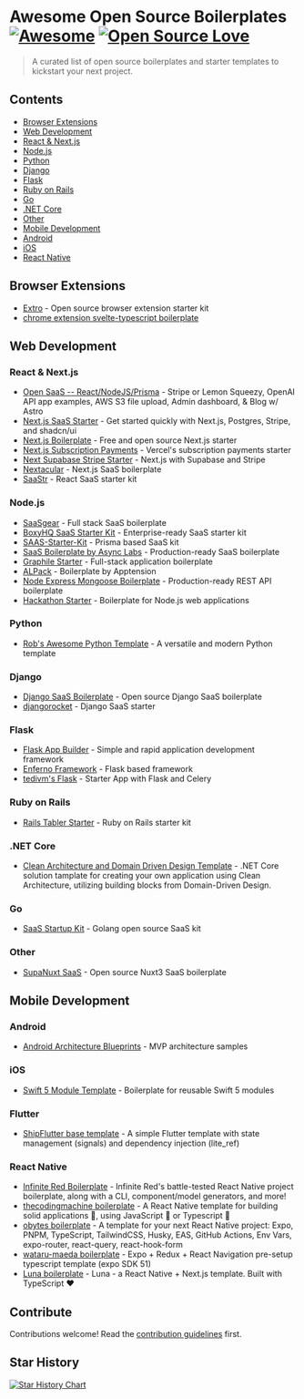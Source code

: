 # Awesome Open Source Boilerplates [![Awesome](https://awesome.re/badge.svg)](https://awesome.re) [![Open Source Love](https://badges.frapsoft.com/os/v1/open-source.svg?v=102)](https://github.com/ellerbrock/open-source-badges/)

> A curated list of open source boilerplates and starter templates to kickstart your next project.

## Contents

- [Browser Extensions](#browser-extensions) 
- [Web Development](#web-development)
 - [React & Next.js](#react--nextjs)
 - [Node.js](#nodejs)
 - [Python](#python)
 - [Django](#django)
 - [Flask](#flask)
 - [Ruby on Rails](#ruby-on-rails)
 - [Go](#go)
 - [.NET Core](#NET-core)
 - [Other](#other)
- [Mobile Development](#mobile-development)
 - [Android](#android)
 - [iOS](#ios)
 - [React Native](#react-native)

## Browser Extensions

- [Extro](https://github.com/turbostarter/extro) - Open source browser extension starter kit
- [chrome extension svelte-typescript boilerplate](https://github.com/NekitCorp/chrome-extension-svelte-typescript-boilerplate)

## Web Development

### React & Next.js

- [Open SaaS -- React/NodeJS/Prisma](https://opensaas.sh) - Stripe or Lemon Squeezy, OpenAI API app examples, AWS S3 file upload, Admin dashboard, & Blog w/ Astro
- [Next.js SaaS Starter](https://github.com/leerob/next-saas-starter) - Get started quickly with Next.js, Postgres, Stripe, and shadcn/ui
- [Next.js Boilerplate](https://github.com/ixartz/Next-js-Boilerplate) - Free and open source Next.js starter
- [Next.js Subscription Payments](https://github.com/vercel/nextjs-subscription-payments) - Vercel's subscription payments starter
- [Next Supabase Stripe Starter](https://github.com/KolbySisk/next-supabase-stripe-starter) - Next.js with Supabase and Stripe
- [Nextacular](https://github.com/nextacular/nextacular) - Next.js SaaS boilerplate
- [SaaStr](https://github.com/aloysius-tim/saas-react-starter-kit-boilerplate) - React SaaS starter kit

### Node.js

- [SaaSgear](https://github.com/JSLancerTeam/saasgear) - Full stack SaaS boilerplate
- [BoxyHQ SaaS Starter Kit](https://github.com/boxyhq/saas-starter-kit) - Enterprise-ready SaaS starter kit
- [SAAS-Starter-Kit](https://github.com/Saas-Starter-Kit/Saas-Kit-prisma) - Prisma based SaaS kit
- [SaaS Boilerplate by Async Labs](https://github.com/async-labs/saas) - Production-ready SaaS boilerplate
- [Graphile Starter](https://github.com/graphile/starter) - Full-stack application boilerplate
- [ALPack](https://github.com/apptension/ALPack) - Boilerplate by Apptension
- [Node Express Mongoose Boilerplate](https://github.com/hagopj13/node-express-mongoose-boilerplate) - Production-ready REST API boilerplate
- [Hackathon Starter](https://github.com/sahat/hackathon-starter) - Boilerplate for Node.js web applications

### Python

- [Rob's Awesome Python Template](https://github.com/tedivm/robs_awesome_python_template) - A versatile and modern Python template

### Django

- [Django SaaS Boilerplate](https://github.com/PaulleDemon/Django-SAAS-Boilerplate) - Open source Django SaaS boilerplate
- [djangorocket](https://github.com/ernestofgonzalez/djangorocket) - Django SaaS starter

### Flask

- [Flask App Builder](https://github.com/dpgaspar/Flask-AppBuilder) - Simple and rapid application development framework
- [Enferno Framework](https://github.com/level09/enferno) - Flask based framework
- [tedivm's Flask]([https://github.com/level09/enferno](https://github.com/tedivm/tedivms-flask)) - Starter App with Flask and Celery

### Ruby on Rails

- [Rails Tabler Starter](https://github.com/tarunvelli/rails-tabler-starter) - Ruby on Rails starter kit

### .NET Core

- [Clean Architecture and Domain Driven Design Template](https://github.com/mikolaj-jankowski/Clean-Architecture-And-Domain-Driven-Design-Solution-Template) - .NET Core solution tamplate for creating your own application using Clean Architecture, utilizing building blocks from Domain-Driven Design. 

### Go

- [SaaS Startup Kit](https://github.com/go-saas/kit) - Golang open source SaaS kit

### Other

- [SupaNuxt SaaS](https://github.com/JavascriptMick/supanuxt-saas) - Open source Nuxt3 SaaS boilerplate

## Mobile Development

### Android

- [Android Architecture Blueprints](https://github.com/googlesamples/android-architecture) - MVP architecture samples

### iOS

- [Swift 5 Module Template](https://github.com/fulldecent/swift5-module-template) - Boilerplate for reusable Swift 5 modules

### Flutter

- [ShipFlutter base template](https://github.com/marcelpinto/ship-flutter-template) - A simple Flutter template with state management (signals) and dependency injection (lite_ref)

### React Native

- [Infinite Red Boilerplate](https://github.com/infinitered/ignite) - Infinite Red's battle-tested React Native project boilerplate, along with a CLI, component/model generators, and more!
- [thecodingmachine boilerplate](https://github.com/thecodingmachine/react-native-boilerplate) - A React Native template for building solid applications 🐙, using JavaScript 💛 or Typescript 💙
- [obytes boilerplate](https://github.com/obytes/react-native-template-obytes) - A template for your next React Native project: Expo, PNPM, TypeScript, TailwindCSS, Husky, EAS, GitHub Actions, Env Vars, expo-router, react-query, react-hook-form
- [wataru-maeda boilerplate](https://github.com/wataru-maeda/react-native-boilerplate) - Expo + Redux + React Navigation pre-setup typescript template (expo SDK 51)
- [Luna boilerplate](https://github.com/LunatiqueCoder/luna) - Luna - a React Native + Next.js template. Built with TypeScript ❤️

## Contribute

Contributions welcome! Read the [contribution guidelines](contributing.md) first.

## Star History

[![Star History Chart](https://api.star-history.com/svg?repos=EinGuterWaran/awesome-opensource-boilerplates&type=Date)](https://star-history.com/#EinGuterWaran/awesome-opensource-boilerplates&Date)
